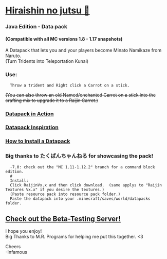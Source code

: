 # [Hiraishin no jutsu 🎥](https://youtu.be/dOuJNRJvqmY)

### Java Edition - Data pack  
#### (Compatible with all MC versions 1.8 - 1.17 snapshots)  

A Datapack that lets you and your players become Minato Namikaze from Naruto.    
(Turn Tridents into Teleportation Kunai)  

### Use:  
      Throw a trident and Right click a Carrot on a stick.  

~~(You can also throw an old Named/enchanted Carrot on a stick into 
the crafting mix to upgrade it to a Raijin Carrot.)~~  

### [Datapack in Action](https://youtu.be/dOuJNRJvqmY)  
### [Datapack Inspiration](https://youtu.be/Fd_vSRkGlv8)  
### [How to Install a Datapack](https://www.youtube.com/watch?v=4Dxzw12TQcg)  

### Big thanks to たくぱんちゃんねる for showcasing the pack!  
 
      -7.0: check out the "MC 1.11-1.12.2" branch for a command block edition.
      #  
      Install:  
      Click RaijinVx.x and then click download.  (same applys to "Raijin Textures Vx.x" if you desire the textures.)  
      (Paste resource pack into resource pack folder.)  
      Paste the datapack into your .minecraft/saves/world/datapacks folder.  

## [Check out the Beta-Testing Server!](https://bit.ly/2TizsgS)

I hope you enjoy!  
Big Thanks to M.R. Programs for helping me put this together. <3  

Cheers  
-Infamous
